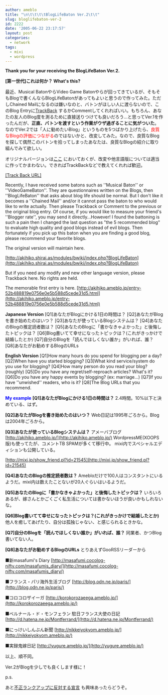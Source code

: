 ```yaml
---
author: ameblo
title: "\n\t\t\t\tBlogLifeBaton Ver.2\t\t"
slug: bloglifebaton-ver-2
id: 2222
date: '2005-06-22 23:17:57'
layout: post
categories:
  - network
tags:
  - mixi
  - wordpress
---
```


**Thank you for your receiving the BlogLifeBaton Ver.2.**

**[第一世代]これは何か？ What's this?**

最近、Musical BatonやらVideo Game Batonやらが回ってきているが、そもそもBlogで書くんならBlogLifeBatonがあってもよいと思うので作ってみた。ただしChained Mailになるのは嫌いなのと、バトンがほしい人に渡らないので、このBlog Entryに[TrackBack](http://ameblo.jp/blog/tbinterface.php/52b488819e0756e0e5b588d5cede31d5) するかCommentしてくれればいい。もちろん、あなたの友人のBlog度を測るために直接送りつけても良いだろう…と思ってVer.1を作ったんだが、<span style="FONT-WEIGHT: bold">正直、バトンを渡すという作業がウザ過ぎることに気がついた</span>。なのでVer.2では「人に勧めたいBlog」というものを5つばかり上げたら、<span style="COLOR: rgb(255,0,0)">良質なBlogの評価につながる</span>のではないかと、改変してみた。なので、良質なBlogを探して偶然このバトンを拾ってしまったあなたは、良質なBlogの紹介に取り組んでみて欲しい。

オリジナルバージョンは[ここ](http://akihiko.shirai.as/modules/bwiki/index.php?BlogLifeBaton) においておくが、改変や他言語版については適当に作ってかまわない。できればTrackBackなどで教えてくれれば歓迎。

[[Track Back URL]](http://ameblo.jp/blog/tbinterface.php/52b488819e0756e0e5b588d5cede31d5)

Recently, I have received some batons such as ''Musical Baton'' or ''VideoGameBaton''. They are questionnaires written on the Blogs, then ''BlogLifeBaton'' that asks about blog life should be normal. But I don't like it becomes a ''Chained Mail'' and/or it cannot pass the baton to who would like to write actually. Then please Trackback or Comment to the previous or the original blog entry. Of course, if you would like to measure your friend's ''Blogger rate'', you may send it directly...However! I found the battoning is such a pain then I changed the last question as "the 5 recommended blog" to evaluate high quality and good blogs instead of evil blogs. Then fortunately if you pick up this baton when you are finding a good blog, please recommend your favorite blogs.

The original version will maintain here.

[http://akihiko.shirai.as/modules/bwiki/index.php?BlogLifeBaton](http://akihiko.shirai.as/modules/bwiki/index.php?BlogLifeBaton)

But if you need any modify and new other language version, please Trackback here. No rights are held.

The memorable first entry is here. [http://akihiko.ameblo.jp/entry-52b488819e0756e0e5b588d5cede31d5.html](http://akihiko.ameblo.jp/entry-52b488819e0756e0e5b588d5cede31d5.html)

**Japanese Version** [Q1]あなたがBlogにかける1日の時間は？ [Q2]あなたがBlogを書き始めたのはいつ？ [Q3]あなたが使っているBlogシステムは？ [Q4]あなたのBlogの推定読者数は？ [Q5]あなたのBlogに「書かなきゃよかった」と後悔したトピックは？ [Q6]Blog書いてて幸せになったトピックは？(これがきっかけで結婚したとか) [Q7]自分のBlogを「読んでほしくない誰か」がいれば、誰？ [Q8]あなたがお勧めするBlogのURLs

**English Version** [Q1]How many hours do you spend for blogging per a day? [Q2]When have you started blogging? [Q3]What kind service/system do you use for blogging? [Q4]How many person do you read your blog? (roughly) [Q5]Do you have any regret/self-reproach articles? What's it? [Q6]Do you have any happy events by blogging? (ex: marriage...) [Q7]If you have ''unwished'' readers, who is it? [Q8]The Blog URLs that you recommend.

**<font color="#0000ff">My example</font>** **[Q1]あなたがBlogにかける1日の時間は？** 2.4時間。10%以下と決めている、はず。

**[Q2]あなたがBlogを書き始めたのはいつ？** Web日記は1995年ごろから。Blogは2004年ごろから。

**[Q3]あなたが使っているBlogシステムは？** アメーバブログ [http://akihiko.ameblo.jp/](http://akihiko.ameblo.jp/) WordpressME(XOOPS版)も使ってたが、コメントTB SPAMが多くて移行中。 mixi内でスペシャルエディションも公開している。

[http://mixi.jp/show_friend.pl?id=21545](http://mixi.jp/show_friend.pl?id=21545)

**[Q4]あなたのBlogの推定読者数は？** Amebloだけで100人はコンスタントにいるようだ。mixi内は数えたことないが20人ぐらいはいるようだ。

**[Q5]あなたのBlogに「書かなきゃよかった」と後悔したトピックは？** いろいろあるが、嫁さんとかごくごく私生活については書かないほうが良いかもしれないな。

**[Q6]Blog書いてて幸せになったトピックは？(これがきっかけで結婚したとか)** 他人を癒してあげたり、自分は孤独じゃない、と感じられるときかな。

**[Q7]自分のBlogを「読んでほしくない誰か」がいれば、誰？** 同業者、かつBlog書いてない人。

**[Q8]あなたがお勧めするBlogのURLs** とりあえずGooRSSリーダーから

■新masafumi's Diary [http://masafumi.cocolog-nifty.com/masafumis_diary/](http://masafumi.cocolog-nifty.com/masafumis_diary/)

■フランス・パリ海外生活ブログ [http://blog.odn.ne.jp/paris/](http://blog.odn.ne.jp/paris/)

■コロコロザイーガ [http://korokorozaeega.ameblo.jp/](http://korokorozaeega.ameblo.jp/)

■ベルナール・ド・モンフェラン 駐日フランス大使の日記 [http://d.hatena.ne.jp/Montferrand/](http://d.hatena.ne.jp/Montferrand/)

■にっけいしんぶん新聞 [http://nikkeiyokyom.ameblo.jp/](http://nikkeiyokyom.ameblo.jp/)

■実録鬼嫁日記 [http://yugure.ameblo.jp/](http://yugure.ameblo.jp/)

以上、順不同。

Ver.2がBlogを少しでも良くします様に！

p.s.

あと[不正ランクアップに反対する宣言](http://akihiko.ameblo.jp/entry-2dc417a51f1890dccd037d322cce5c68.html) も興味あったらどうぞ。